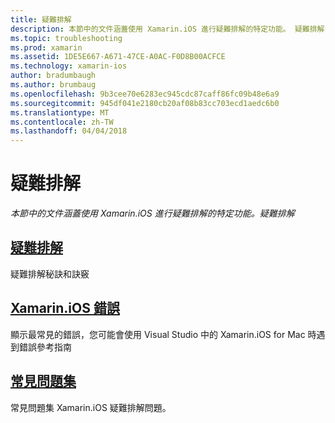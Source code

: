 ```yaml
---
title: 疑難排解
description: 本節中的文件涵蓋使用 Xamarin.iOS 進行疑難排解的特定功能。 疑難排解
ms.topic: troubleshooting
ms.prod: xamarin
ms.assetid: 1DE5E667-A671-47CE-A0AC-F0D8B00ACFCE
ms.technology: xamarin-ios
author: bradumbaugh
ms.author: brumbaug
ms.openlocfilehash: 9b3cee70e6283ec945cdc87caff86fc09b48e6a9
ms.sourcegitcommit: 945df041e2180cb20af08b83cc703ecd1aedc6b0
ms.translationtype: MT
ms.contentlocale: zh-TW
ms.lasthandoff: 04/04/2018
---
```

# <a name="troubleshooting"></a>疑難排解

_本節中的文件涵蓋使用 Xamarin.iOS 進行疑難排解的特定功能。疑難排解_

<a name="Troubleshooting" />


##  <a name="troubleshootingiostroubleshootingtroubleshootingmd"></a>[疑難排解](~/ios/troubleshooting/troubleshooting.md)

疑難排解秘訣和訣竅

 <a name="Xamarin.Android_Errors_Reference" />


##  <a name="xamarinios-errorsiostroubleshootingmtouch-errorsmd"></a>[Xamarin.iOS 錯誤](~/ios/troubleshooting/mtouch-errors.md)

顯示最常見的錯誤，您可能會使用 Visual Studio 中的 Xamarin.iOS for Mac 時遇到錯誤參考指南

## <a name="frequently-asked-questionsquestionsindexmd"></a>[常見問題集](questions/index.md)
常見問題集 Xamarin.iOS 疑難排解問題。
